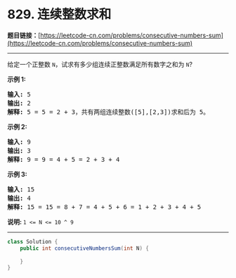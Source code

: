 # 829. 连续整数求和

**题目链接：**[https://leetcode-cn.com/problems/consecutive-numbers-sum](https://leetcode-cn.com/problems/consecutive-numbers-sum)

---

<div class="content__1Y2H">
 <div class="notranslate">
  <p>给定一个正整数 <code>N</code>，试求有多少组连续正整数满足所有数字之和为 <code>N</code>?</p> 
  <p><strong>示</strong><strong>例 1:</strong></p> 
  <pre class="language-text"><strong>输入: </strong>5
<strong>输出: </strong>2
<strong>解释: </strong>5 = 5 = 2 + 3，共有两组连续整数([5],[2,3])求和后为 5。</pre> 
  <p><strong>示例 2:</strong></p> 
  <pre class="language-text"><strong>输入: </strong>9
<strong>输出: </strong>3
<strong>解释: </strong>9 = 9 = 4 + 5 = 2 + 3 + 4</pre> 
  <p><strong>示例 3:</strong></p> 
  <pre class="language-text"><strong>输入: </strong>15
<strong>输出: </strong>4
<strong>解释: </strong>15 = 15 = 8 + 7 = 4 + 5 + 6 = 1 + 2 + 3 + 4 + 5</pre> 
  <p><strong>说明:&nbsp;</strong><code>1 &lt;= N &lt;= 10 ^ 9</code></p> 
 </div>
</div>

---

```java
class Solution {
    public int consecutiveNumbersSum(int N) {
        
    }
}
```